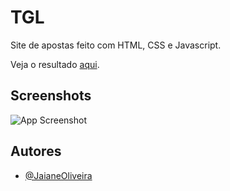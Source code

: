 # TGL 

Site de apostas feito com HTML, CSS e Javascript.

Veja o resultado [aqui](https://provafinal.vercel.app/).



## Screenshots

![App Screenshot](https://lh3.googleusercontent.com/b8irDSVT_uVee4z4UXBtzU3xHYWGfSsEmHWjhQ6bALbp9-bg06bi2Huo06pqRnPj3z2-X3c_nRFJfimDLoCO2Beu1wLHLINRuxFeyggNwYEOfrqAMgyJBK-pl7BtYaNoh3Ps1eoYwIxPTNEfuQ8ZFDvhNjiRaHBBF3Wnl-nYIqOOr16eYGs8GSMBw4fvIGNR1hVFaElSMLC8LcnToEMbM4SQNpHkDxEViIHzh0rF0nLpA73E_OlKQMTodKuFwEoU0wXAfta3BjoFhL1RHb4yCgGzng3un2H4WRvoJdRcdhZXmVnlaaXqLeLZ6vFxFWa1fRd6kPpiMZJLkTOOCnUQbUWHeUElPYJ6xXXLlSYLGB2Okk80Tqvo0BWFacJ0MlpcqVjv7izOC9uxXc3Wh-Iw1iaWM4LDYqa3WCZTp5-SOZzr7cJjFvPJnODwmWX03b7LM3mwQ01rs1feAlReqAlsa8xz0yAmjtkdDpr1OFLRRpJF1_E2ns1DHgzSE4M_6m1bGU6Q0Bf7FRAyvSpUlkFX_f-N5QZDeml1wqD_NaDhqlXg-F_lYKI7tpVYAvTCE9JwPx4lZeUlAikJItHcViGF79Bgg-9AJjv-kzQeFw_rAgbPbb7c5u1YfUyMQimsjKjCYy6BEAPHrkL1-jYp-H6i40SaQYEI86ouvUFLfNPOf-ZjmSBZO3pC_t4J9XZvoyy2jVnv2S1nDMMeTATK0_2RB59GVqIVI809xAi_WZ59f4WdC85CiwnGomNQThIN=w1689-h820-no?authuser=0)


## Autores

- [@JaianeOliveira](https://github.com/JaianeOliveira)

